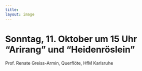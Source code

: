 ```yaml
---
title: 
layout: image
---
```


# Sonntag, 11. Oktober um 15 Uhr  “Arirang” und “Heidenröslein” 


Prof. Renate Greiss-Armin, Querflöte, HfM Karlsruhe